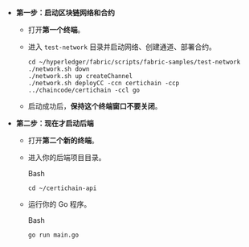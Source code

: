 - **第一步：启动区块链网络和合约**
    
    - 打开**第一个终端**。
        
    - 进入 `test-network` 目录并启动网络、创建通道、部署合约。
        
        
        
        ```
        cd ~/hyperledger/fabric/scripts/fabric-samples/test-network
        ./network.sh down
        ./network.sh up createChannel
        ./network.sh deployCC -ccn certichain -ccp ../chaincode/certichain -ccl go
        ```
        
    - 启动成功后，**保持这个终端窗口不要关闭**。
        
- **第二步：现在才启动后端**
    
    - 打开**第二个新的终端**。
        
    - 进入你的后端项目目录。
        
        Bash
        
        ```
        cd ~/certichain-api
        ```
        
    - 运行你的 Go 程序。
        
        Bash
        
        ```
        go run main.go
        ```
